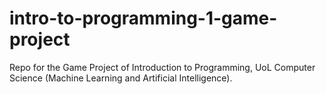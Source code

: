 # intro-to-programming-1-game-project

Repo for the Game Project of Introduction to Programming, UoL Computer Science (Machine Learning and Artificial Intelligence).
